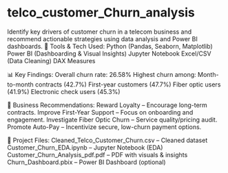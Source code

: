 # telco_customer_Churn_analysis
Identify key drivers of customer churn in a telecom business and recommend actionable strategies using data analysis and Power BI dashboards.
🔧 Tools & Tech Used:
Python (Pandas, Seaborn, Matplotlib)
Power BI (Dashboarding & Visual Insights)
Jupyter Notebook
Excel/CSV (Data Cleaning)
DAX Measures

📊 Key Findings:
Overall churn rate: 26.58%
Highest churn among:
Month-to-month contracts (42.7%)
First-year customers (47.7%)
Fiber optic users (41.9%)
Electronic check users (45.3%)

🧠 Business Recommendations:
Reward Loyalty – Encourage long-term contracts.
Improve First-Year Support – Focus on onboarding and engagement.
Investigate Fiber Optic Churn – Service quality/pricing audit.
Promote Auto-Pay – Incentivize secure, low-churn payment options.

📎 Project Files:
Cleaned_Telco_Customer_Churn.csv – Cleaned dataset
Customer_Churn_EDA.ipynb – Jupyter Notebook (EDA)
Customer_Churn_Analysis_pdf.pdf – PDF with visuals & insights
Churn_Dashboard.pbix – Power BI Dashboard (optional)
